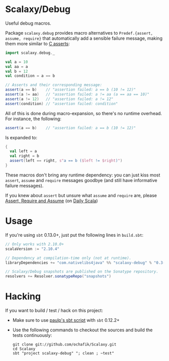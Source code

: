 # Scalaxy/Debug

Useful debug macros.

Package `scalaxy.debug` provides macro alternatives to `Predef.{assert, assume, require}` that automatically add a sensible failure message, making them more similar to [C asserts](http://en.wikipedia.org/wiki/Assert.h):
```scala
import scalaxy.debug._

val a = 10
val aa = a
val b = 12
val condition = a == b

// Asserts and their corresponding message:
assert(a == b)    // "assertion failed: a == b (10 != 12)"
assert(a != aa)   // "assertion failed: a != aa (a == aa == 10)"
assert(a != 12)   // "assertion failed: a != 12"
assert(condition) // "assertion failed: condition"
```

All of this is done during macro-expansion, so there's no runtime overhead.
For instance, the following:
```scala
assert(a == b)    // "assertion failed: a == b (10 != 12)"
```
Is expanded to:
```scala
{
  val left = a
  val right = b
  assert(left == right, s"a == b ($left != $right)")
}
```

These macros don't bring any runtime dependency: you can just kiss most `assert`, `assume` and `require` messages goodbye (and still have informative failure messages).

If you knew about `assert` but unsure what `assume` and `require` are, please [Assert, Require and Assume](http://daily-scala.blogspot.co.uk/2010/03/assert-require-assume.html) (on [Daily Scala](http://daily-scala.blogspot.co.uk/))

# Usage

If you're using `sbt` 0.13.0+, just put the following lines in `build.sbt`:
```scala
// Only works with 2.10.0+
scalaVersion := "2.10.4"

// Dependency at compilation-time only (not at runtime).
libraryDependencies += "com.nativelibs4java" %% "scalaxy-debug" % "0.3-SNAPSHOT" % "provided"

// Scalaxy/Debug snapshots are published on the Sonatype repository.
resolvers += Resolver.sonatypeRepo("snapshots")
```

# Hacking

If you want to build / test / hack on this project:
- Make sure to use [paulp's sbt script](https://github.com/paulp/sbt-extras) with `sbt` 0.12.2+
- Use the following commands to checkout the sources and build the tests continuously:

    ```
    git clone git://github.com/ochafik/Scalaxy.git
    cd Scalaxy
    sbt "project scalaxy-debug" "; clean ; ~test"
    ```

